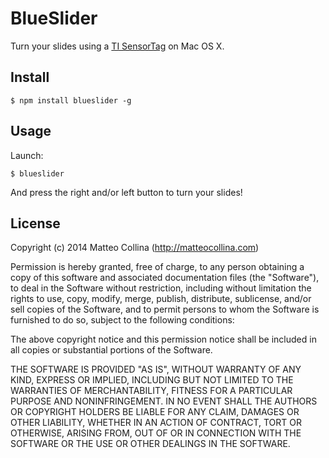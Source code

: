 BlueSlider
==========

Turn your slides using a [TI SensorTag](http://www.ti.com/ww/it/wireless_connectivity/sensortag/index.shtml?DCMP=PPC_Google_TI&k_clickid=0b13b7bf-a055-c929-ebb2-00004ba68f44&247SEM=) on Mac OS X.

Install
-------

```
$ npm install blueslider -g
```

Usage
-----

Launch:

```
$ blueslider
```

And press the right and/or left button to turn your slides!

License
-------

Copyright (c) 2014 Matteo Collina (http://matteocollina.com)

Permission is hereby granted, free of charge, to any person
obtaining a copy of this software and associated documentation
files (the "Software"), to deal in the Software without
restriction, including without limitation the rights to use,
copy, modify, merge, publish, distribute, sublicense, and/or sell
copies of the Software, and to permit persons to whom the
Software is furnished to do so, subject to the following
conditions:

The above copyright notice and this permission notice shall be
included in all copies or substantial portions of the Software.

THE SOFTWARE IS PROVIDED "AS IS", WITHOUT WARRANTY OF ANY KIND,
EXPRESS OR IMPLIED, INCLUDING BUT NOT LIMITED TO THE WARRANTIES
OF MERCHANTABILITY, FITNESS FOR A PARTICULAR PURPOSE AND
NONINFRINGEMENT. IN NO EVENT SHALL THE AUTHORS OR COPYRIGHT
HOLDERS BE LIABLE FOR ANY CLAIM, DAMAGES OR OTHER LIABILITY,
WHETHER IN AN ACTION OF CONTRACT, TORT OR OTHERWISE, ARISING
FROM, OUT OF OR IN CONNECTION WITH THE SOFTWARE OR THE USE OR
OTHER DEALINGS IN THE SOFTWARE.
